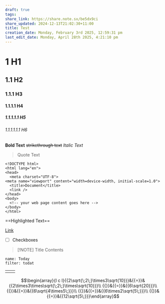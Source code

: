 ```yaml
---
draft: true
tags: 
share_link: https://share.note.sx/be5dx9ci
share_updated: 2024-12-13T21:02:30+11:00
title: Test
creation_date: Monday, February 3rd 2025, 12:59:31 pm
last_edit_date: Monday, April 28th 2025, 4:21:10 pm
---
```


# 1 H1

## 1.1 H2

### 1.1.1 H3

#### 1.1.1.1 H4

##### 1.1.1.1.1 H5

###### 1.1.1.1.1.1 H6

**Bold Text**
~~strikethrough text~~
*Italic Text*
> Quote Text

```
<!DOCTYPE html>
<html lang="en">
<head>
  <meta charset="UTF-8">
<meta name="viewport" content="width=device-width, initial-scale=1.0">
  <title>Document</title>
  <link />
</head>
<body>
  <!-- your web page content goes here -->
</body>
</html>

```

==Highlighted Text==

[Link](google.com)

- [ ] Checkboxes

> [!NOTE] Title
> Contents

```todoist
name: Today 
filter: todat
```

|     |     |
| --- | --- |
|     |     |

$$\begin{array}{l c l}{{2\sqrt{\;2\;}\times3\sqrt{10}}}&{{=}}&{{2\times3\times\sqrt{\;2\;}\times\sqrt{10}}}\\ {{}}&{{=}}&{{6\sqrt{20}}}\\ {{}}&{{=}}&{{6\sqrt{4\times5\;}}}\\ {{}}&{{=}}&{{6\times2\sqrt{5\;}}}\\ {{}}&{{=}}&{{12\sqrt{5\;}}}\end{array}$$
